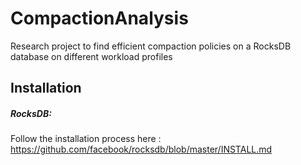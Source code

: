 # CompactionAnalysis
Research project to find efficient compaction policies on a RocksDB database on different workload profiles


## Installation
##### RocksDB:
Follow the installation process here : https://github.com/facebook/rocksdb/blob/master/INSTALL.md
